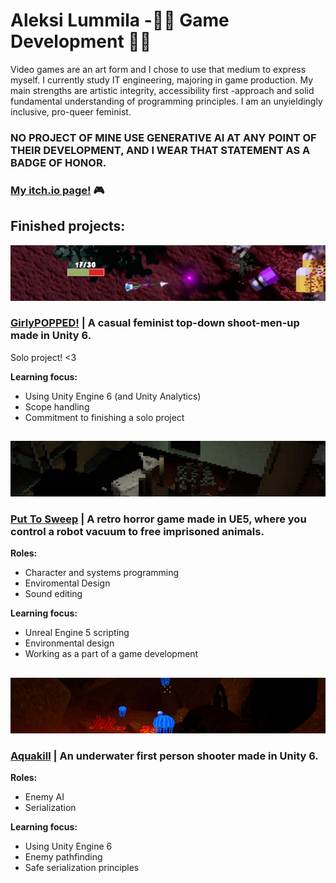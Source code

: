 # Aleksi Lummila -🏳️‍🌈 Game Development 🏳️‍🌈
Video games are an art form and I chose to use that medium to express myself. I currently study IT engineering, majoring in game production. My main strengths are artistic integrity, accessibility first -approach and solid fundamental understanding of programming principles. I am an unyieldingly inclusive, pro-queer feminist.
### **NO PROJECT OF MINE USE GENERATIVE AI AT ANY POINT OF THEIR DEVELOPMENT, AND I WEAR THAT STATEMENT AS A BADGE OF HONOR.**

### [My itch.io page!](https://heyitsyoker.itch.io/) 🎮
## Finished projects:
![Screenshot of Girlypopped](https://github.com/lummila/lummila/blob/3c4743fb90aa4e9d6c128d389513929ed9be79cf/girlypopped.png)
### [GirlyPOPPED!](https://heyitsyoker.itch.io/girlypopped) | A casual feminist top-down shoot-men-up made in Unity 6.
Solo project! <3


**Learning focus:**
- Using Unity Engine 6 (and Unity Analytics)
- Scope handling
- Commitment to finishing a solo project
##


![Screenshot of Put To Sweep](https://github.com/lummila/lummila/blob/3c4743fb90aa4e9d6c128d389513929ed9be79cf/put-to-sweep.png)
### [Put To Sweep](https://heyitsyoker.itch.io/put-to-sweep) | A retro horror game made in UE5, where you control a robot vacuum to free imprisoned animals.
**Roles:**
- Character and systems programming
- Enviromental Design
- Sound editing

**Learning focus:**
- Unreal Engine 5 scripting
- Environmental design
- Working as a part of a game development
##


![Screenshot of Aquakill](https://github.com/lummila/lummila/blob/dd728e785f35de6be734cacd33cd957b0e6cd8d6/aquakiru.png)
### [Aquakill](https://dancingsoldier.itch.io/aquakill) | An underwater first person shooter made in Unity 6.
**Roles:**
- Enemy AI
- Serialization

**Learning focus:**
- Using Unity Engine 6
- Enemy pathfinding
- Safe serialization principles
##
<!--
**lummila/lummila** is a ✨ _special_ ✨ repository because its `README.md` (this file) appears on your GitHub profile.

Here are some ideas to get you started:

- 🔭 I’m currently working on ...
- 🌱 I’m currently learning ...
- 👯 I’m looking to collaborate on ...
- 🤔 I’m looking for help with ...
- 💬 Ask me about ...
- 📫 How to reach me: ...
- 😄 Pronouns: ...
- ⚡ Fun fact: ...
-->
